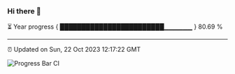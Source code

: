 ### Hi there 👋

⏳ Year progress { ████████████████████████▁▁▁▁▁▁ } 80.69 %

---

⏰ Updated on Sun, 22 Oct 2023 12:17:22 GMT

![Progress Bar CI](https://github.com/liununu/liununu/workflows/Progress%20Bar%20CI/badge.svg)
